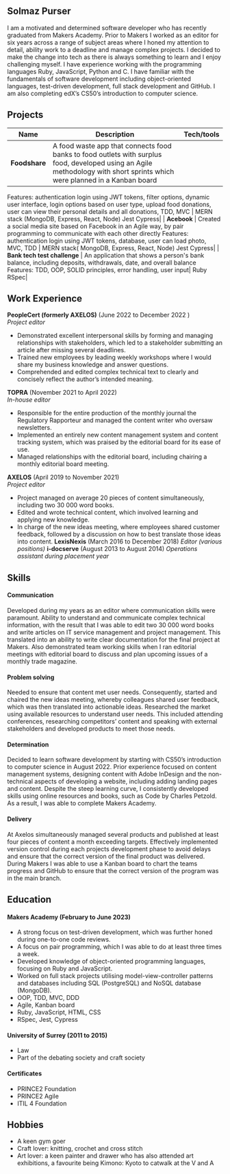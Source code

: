 ## Solmaz Purser

I am a motivated and determined software developer who has recently graduated from Makers Academy. Prior to Makers I worked as an editor for six years across a range of subject areas where I honed my attention to detail, ability work to a deadline and manage complex projects. I decided to make the change into tech as there is always something to learn and I enjoy challenging myself.
I have experience working with the programming languages Ruby, JavaScript, Python and C. I have familiar with the fundamentals of software development including object-oriented languages, test-driven development, full stack development and GitHub. I am also completing edX’s CS50’s introduction to computer science.

## Projects

| Name                         | Description       | Tech/tools        |
| ---------------------------- | ----------------- | ----------------- |
| **Foodshare**                | A food waste app that connects food banks to food outlets with surplus food,     developed using an Agile methodology with short sprints which were planned in a  Kanban board
Features: authentication login using JWT tokens, filter options, dynamic user interface, login options based on user type, upload food donations, user can view their personal details and all donations, TDD, MVC
 | MERN stack (MongoDB, Express, React, Node)
Jest
Cypress|
| **Acebook** | Created a social media site based on Facebook in an Agile way, by pair programming to communicate with each other directly
Features: authentication login using JWT tokens, database, user can load photo, MVC, TDD
 | MERN stack( MongoDB, Express, React, Node)
Jest
Cypress|
| **Bank tech test challenge** | An application that shows a person's bank balance, including deposits, withdrawals, date, and overall balance
Features:  TDD, OOP, SOLID principles, error handling, user input| Ruby
RSpec|

## Work Experience

**PeopleCert (formerly AXELOS)** (June 2022 to December 2022 )  
_Project editor_

- Demonstrated excellent interpersonal skills by forming and managing relationships with stakeholders, which led to a stakeholder submitting an article after missing several deadlines.
- Trained new employees by leading weekly workshops where I would share my business knowledge and answer questions.
- Comprehended and edited complex technical text to clearly and concisely reflect the author’s intended meaning.

**TOPRA** (November 2021 to April 2022)  
_In-house editor_

- Responsible for the entire production of  the monthly journal the Regulatory Rapporteur and managed the content    writer who oversaw newsletters.
- Implemented an entirely new content management system and content tracking system, which was praised by the     editorial board for its ease of use.
- Managed relationships with the editorial board, including chairing a monthly editorial board meeting.

**AXELOS** (April 2019 to November 2021)  
_Project editor_
- Project managed on average 20 pieces of content simultaneously, including two 30 000 word books.
- Edited and wrote technical content, which involved learning and applying new knowledge.
- In charge of the new ideas meeting, where employees shared customer feedback, followed by a discussion on how to best translate those ideas into content.
**LexisNexis** (March 2016 to December 2018)
_Editor (various positions)_
**i-docserve** (August 2013 to August 2014)
_Operations assistant during placement year_

## Skills
#### Communication
Developed during my years as an editor where communication skills were paramount. Ability to understand and communicate complex technical information, with the result that I was able to edit two 30 000 word books and write articles on IT service management and project management. This translated into an ability to write clear documentation for the final project at Makers. Also demonstrated team working skills when I ran editorial meetings with editorial board to discuss and plan upcoming issues of a monthly trade magazine.

#### Problem solving
Needed to ensure that content met user needs. Consequently, started and chaired the new ideas meeting, whereby colleagues shared user feedback, which was then translated into actionable ideas. Researched the market using available resources to understand user needs. This included attending conferences, researching competitors’ content and speaking with external stakeholders and developed products to meet those needs.

#### Determination
Decided to learn software development by starting with CS50’s introduction to computer science in August 2022. Prior experience focused on content management systems, designing content with Adobe InDesign and the non-technical aspects of developing a website, including adding landing pages and content. Despite the steep learning curve, I consistently developed skills using online resources and books, such as Code by Charles Petzold. As a result, I was able to complete Makers Academy.

#### Delivery
At Axelos simultaneously managed several products and published at least four pieces of content a month exceeding targets. Effectively implemented version control during each projects development phase to avoid delays and ensure that the correct version of the final product was delivered. During Makers I was able to use a Kanban board to chart the teams progress and GitHub to ensure that the correct version of the program was in the main branch.

## Education

#### Makers Academy (February to June 2023)
- A strong focus on test-driven development, which was further honed during one-to-one code reviews.
- A focus on pair programming, which I was able to do at least three times a week.
- Developed knowledge of object-oriented programming languages, focusing on Ruby and JavaScript.
- Worked on full stack projects utilising model-view-controller patterns and databases including SQL (PostgreSQL) and NoSQL database (MongoDB).
- OOP, TDD, MVC, DDD
- Agile, Kanban board
- Ruby, JavaScript, HTML, CSS
- RSpec, Jest, Cypress

#### University of Surrey (2011 to 2015)

- Law
- Part of the debating society and craft society

#### Certificates

- PRINCE2 Foundation 
- PRINCE2 Agile 
- ITIL 4 Foundation

## Hobbies

- A keen gym goer
- Craft lover: knitting, crochet and cross stitch
- Art lover: a keen painter and drawer who has also attended art exhibitions, a favourite being Kimono: Kyoto to catwalk at the V and A
